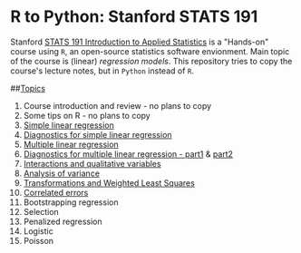 # R to Python: Stanford STATS 191 
Stanford [STATS 191 Introduction to Applied Statistics](https://web.stanford.edu/class/stats191/) is a "Hands-on" course using `R`, an open-source statistics software envionment. Main topic of the course is (linear) *regression models*. This repository tries to copy the course's lecture notes, but in `Python` instead of `R`.



##[Topics](https://web.stanford.edu/class/stats191/#topics)

1. Course introduction and review - no plans to copy
2. Some tips on R - no plans to copy
3. [Simple linear regression](https://github.com/DoosanJung/StanfordStats191/blob/master/3_simple_linear_regression.ipynb)
4. [Diagnostics for simple linear regression](https://github.com/DoosanJung/StanfordStats191/blob/master/4_simple_regression_diagnostics.ipynb)
5. [Multiple linear regression](https://github.com/DoosanJung/StanfordStats191/blob/master/5_multiple_linear_regression.ipynb)
6. [Diagnostics for multiple linear regression - part1](https://github.com/DoosanJung/StanfordStats191/blob/master/6_diagnostics_in_multiple_linear_regression_part1.ipynb) & [part2](https://github.com/DoosanJung/StanfordStats191/blob/master/6_diagnostics_in_multiple_linear_regression_part2.ipynb)
7. [Interactions and qualitative variables](https://github.com/DoosanJung/stanford-stats191-python/blob/master/7_interactions_qualitative_variables.ipynb)
8. [Analysis of variance](https://github.com/DoosanJung/stanford-stats191-python/blob/master/8_Analysis_of_variance.ipynb)
9. [Transformations and Weighted Least Squares](https://github.com/DoosanJung/stanford-stats191-python/blob/master/9_transformations_wls.ipynb)
10. [Correlated errors](https://github.com/DoosanJung/stanford-stats191-python/blob/master/10_correlated_errors.ipynb)
11. Bootstrapping regression
12. Selection
13. Penalized regression
14. Logistic
15. Poisson



